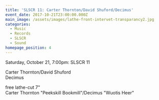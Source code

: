```yaml
---
title: 'SLSCR 11: Carter Thornton/David Shuford/Decimus'
event_date: 2017-10-21T23:00:00.000Z
main_image: /assets/images/lathe-front-intervet-transparancy2.jpg
categories:
  - Music
  - Records
  - SLSCR
  - Sound
homepage_position: 4
---
```


<p>Saturday, October 21, 7:00pm: SLSCR 11</p>
<p>Carter Thornton/David Shuford<br />
Decimus</p>
<p>free lathe-cut 7"<br />
Carter Thornton "Peekskill Bookmill"/Decimus "Wuotis Heer"</p>
